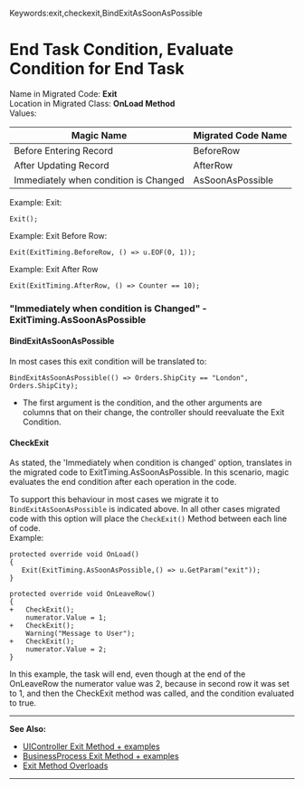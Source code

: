 ﻿Keywords:exit,checkexit,BindExitAsSoonAsPossible
# End Task Condition, Evaluate Condition for End Task

Name in Migrated Code: **Exit**  
Location in Migrated Class: **OnLoad Method**  
Values:  

| Magic Name                            | Migrated Code Name |
|---------------------------------------|--------------------|
| Before Entering Record                | BeforeRow          |
| After Updating Record                 | AfterRow           |
| Immediately when condition is Changed | AsSoonAsPossible   |

Example: Exit:
```csdiff
Exit();
```
Example: Exit Before Row:
```csdiff
Exit(ExitTiming.BeforeRow, () => u.EOF(0, 1));
```
Example: Exit After Row
```csdiff
Exit(ExitTiming.AfterRow, () => Counter == 10);
```



### "Immediately when condition is Changed" - ExitTiming.AsSoonAsPossible

#### BindExitAsSoonAsPossible
In most cases this exit condition will be translated to:

```csdiff
BindExitAsSoonAsPossible(() => Orders.ShipCity == "London", Orders.ShipCity);
```

* The first argument is the condition, and the other arguments are columns that on their change, the controller should reevaluate the Exit Condition.



#### CheckExit
As stated, the 'Immediately when condition is changed' option, translates in the migrated code to ExitTiming.AsSoonAsPossible. In this scenario, magic evaluates the end condition after each operation in the code. 

To support this behaviour in most cases we migrate it to `BindExitAsSoonAsPossible` is indicated above. 
In all other cases  migrated code with this option will place the `CheckExit()` Method between each line of code.  
Example:
```csdiff
protected override void OnLoad()
{
   Exit(ExitTiming.AsSoonAsPossible,() => u.GetParam("exit"));
}

protected override void OnLeaveRow()
{
+   CheckExit();
    numerator.Value = 1;
+   CheckExit();
    Warning("Message to User");
+   CheckExit();
    numerator.Value = 2;
}
```
In this example, the task will end, even though at the end of the OnLeaveRow the numerator value was 2, because in second row it was set to 1, and then the CheckExit method was called, and the condition evaluated to true.

---
**See Also:**

- [UIController Exit Method + examples](http://www.fireflymigration.com/reference/html/M_Firefly_Box_UIController_Exit.htm)
- [BusinessProcess Exit Method + examples](http://fireflymigration.com/reference/html/M_Firefly_Box_BusinessProcess_Exit.htm)
- [Exit Method Overloads](http://www.fireflymigration.com/reference/html/Overload_Firefly_Box_BusinessProcess_Exit.htm)

---